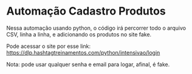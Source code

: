 # Automação Cadastro Produtos
Nessa automação usando python, o código irá percorrer todo o arquivo CSV, linha a linha, e adicionando os produtos no site fake.

Pode acessar o site por esse link: https://dlp.hashtagtreinamentos.com/python/intensivao/login

Nota: pode usar qualquer senha e email para logar, afinal, é fake.
